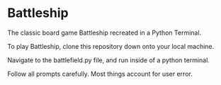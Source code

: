 # Battleship
The classic board game Battleship recreated in a Python Terminal.

To play Battleship, clone this repository down onto your local machine.

Navigate to the battlefield.py file, and run inside of a python terminal.

Follow all prompts carefully. Most things account for user error. 
